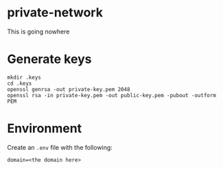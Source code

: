 # private-network

This is going nowhere

# Generate keys

```shell
mkdir .keys
cd .keys
openssl genrsa -out private-key.pem 2048
openssl rsa -in private-key.pem -out public-key.pem -pubout -outform PEM
```

# Environment

Create an `.env` file with the following:
```properties
domain=<the domain here>
```
